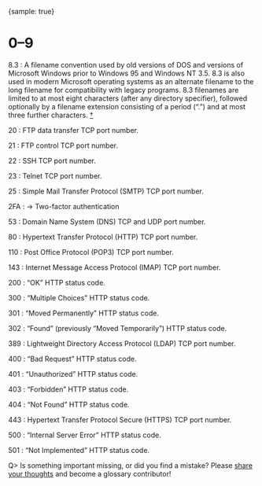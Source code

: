 {sample: true}
# 0–9

8.3
: A filename convention used by old versions of DOS and versions of Microsoft Windows prior to Windows&nbsp;95 and Windows NT&nbsp;3.5. 8.3 is also used in modern Microsoft operating systems as an alternate filename to the long filename for compatibility with legacy programs. 8.3 filenames are limited to at most eight characters (after any directory specifier), followed optionally by a filename extension consisting of a period (“.”) and at most three further characters.&nbsp;[†](#w-83)

20
: FTP data transfer TCP port number.

21
: FTP control TCP port number.

22
: SSH TCP port number.

23
: Telnet TCP port number.

25
: Simple Mail Transfer Protocol (SMTP) TCP port number.

2FA
: → Two-factor authentication

53
: Domain Name System (DNS) TCP and UDP port number.

80
: Hypertext Transfer Protocol (HTTP) TCP port number.

110
: Post Office Protocol (POP3) TCP port number.

143
: Internet Message Access Protocol (IMAP) TCP port number.

200
: “OK” HTTP status code.

300
: “Multiple Choices” HTTP status code.

301
: “Moved Permanently” HTTP status code.

302
: “Found” (previously “Moved Temporarily”) HTTP status code.

389
: Lightweight Directory Access Protocol (LDAP) TCP port number.

400
: “Bad Request” HTTP status code.

401
: “Unauthorized” HTTP status code.

403
: “Forbidden” HTTP status code.

404
: “Not Found” HTTP status code.

443
: Hypertext Transfer Protocol Secure (HTTPS) TCP port number.

500
: “Internal Server Error” HTTP status code.

501
: “Not Implemented” HTTP status code.

Q> Is something important missing, or did you find a mistake? Please [share your thoughts](https://github.com/j9t/web-development-glossary-forum/issues/new) and become a glossary&nbsp;contributor!